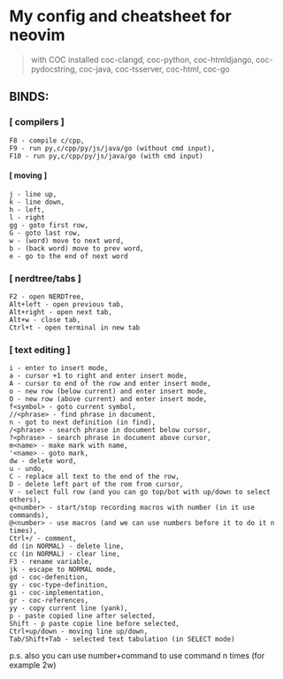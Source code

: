 # My config and cheatsheet for neovim
>with COC installed coc-clangd, coc-python, coc-htmldjango, coc-pydocstring, coc-java, coc-tsserver, coc-html, coc-go

## BINDS:
### [ compilers ] 
```
F8 - compile c/cpp,
F9 - run py,c/cpp/py/js/java/go (without cmd input), 
F10 - run py,c/cpp/py/js/java/go (with cmd input)
````
#### [ moving ] 
```
j - line up, 
k - line down, 
h - left, 
l - right
gg - goto first row,
G - goto last row,
w - (word) move to next word,
b - (back word) move to prev word,
e - go to the end of next word
```
### [ nerdtree/tabs ] 
```
F2 - open NERDTree,
Alt+left - open previous tab,
Alt+right - open next tab,
Alt+w - close tab,
Ctrl+t - open terminal in new tab
```
### [ text editing ]
```
i - enter to insert mode,
a - cursor +1 to right and enter insert mode,
A - cursor to end of the row and enter insert mode,
o - new row (below current) and enter insert mode,
O - new row (above current) and enter insert mode,
f<symbol> - goto current symbol,
//<phrase> - find phrase in document,
n - got to next definition (in find),
/<phrase> - search phrase in document below cursor,
?<phrase> - search phrase in document above cursor,
m<name> - make mark with name,
'<name> - goto mark,
dw - delete word,
u - undo,
C - replace all text to the end of the row,
D - delete left part of the rom from cursor,
V - select full row (and you can go top/bot with up/down to select others),
q<number> - start/stop recording macros with number (in it use commands),
@<number> - use macros (and we can use numbers before it to do it n times),
Ctrl+/ - comment,
dd (in NORMAL) - delete line,
cc (in NORMAL) - clear line,
F3 - rename variable,
jk - escape to NORMAL mode,
gd - coc-defenition,
gy - coc-type-definition,
gi - coc-implementation,
gr - coc-references,
yy - copy current line (yank),
p - paste copied line after selected,
Shift - p paste copie line before selected,
Ctrl+up/down - moving line up/down,
Tab/Shift+Tab - selected text tabulation (in SELECT mode)
```
p.s.
also you can use number+command to use command n times
(for example 2w)
